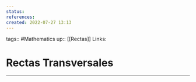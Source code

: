 ```yaml
---
status:
references:
created: 2022-07-27 13:13
---
```

tags:: #Mathematics 
up:: [[Rectas]]
Links: 
# Rectas Transversales

___
